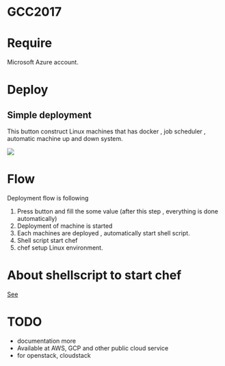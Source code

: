 # GCC2017

# Require

Microsoft Azure account.

# Deploy



## Simple deployment

This button construct Linux machines that has
docker , job scheduler , automatic machine up and down system.

<a href="https://portal.azure.com/#create/Microsoft.Template/uri/https%3A%2F%2Fraw.githubusercontent.com%2Fmanabuishii%2Fazure-files%2Fmaster%2FNFS_SGE%2Fazuredeploy.json" target="_blank">
    <img src="http://azuredeploy.net/deploybutton.png"/>
</a>

# Flow

Deployment flow is following

1. Press button and fill the some value (after this step , everything is done automatically)
1. Deployment of machine is started
1. Each machines are deployed , automatically start shell script.
5. Shell script start chef
6. chef setup Linux environment.

# About shellscript to start chef

[See](https://github.com/manabuishii/azure-files)

# TODO

* documentation more
* Available at AWS, GCP and other public cloud service
* for openstack, cloudstack
